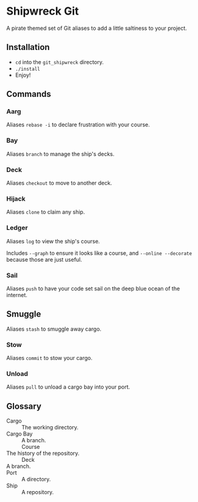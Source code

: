 # Shipwreck Git
A pirate themed set of Git aliases to add a little saltiness to your project.

## Installation
* `cd` into the `git_shipwreck` directory.
* `./install`
* Enjoy!

## Commands

### Aarg
Aliases `rebase -i` to declare frustration with your course.

### Bay
Aliases `branch` to manage the ship's decks.

### Deck
Aliases `checkout` to move to another deck.

### Hijack
Aliases `clone` to claim any ship.

### Ledger
Aliases `log` to view the ship's course.

Includes `--graph` to ensure it looks like a course, and `--online --decorate` because those are just useful.

### Sail
Aliases `push` to have your code set sail on the deep blue ocean of the internet.

## Smuggle
Aliases `stash` to smuggle away cargo.

### Stow
Aliases `commit` to stow your cargo.

### Unload
Aliases `pull` to unload a cargo bay into your port.

## Glossary
<dl>
  <dt>Cargo</dt>
  <dd>The working directory.</dd>
  <dt>Cargo Bay</dt>
  <dd>A branch.</dd>
  <dd>Course</dd>
  <dt>The history of the repository.</dt>
  <dd>Deck</dd>
  <dt>A branch.</dt>
  <dt>Port</dt>
  <dd>A directory.</dd>
  <dt>Ship</dt>
  <dd>A repository.</dd>
</dl>
